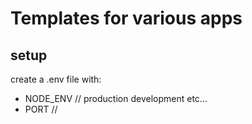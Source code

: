 # Templates for various apps

## setup

create a .env file with:

- NODE_ENV // production development etc...
- PORT  // 

